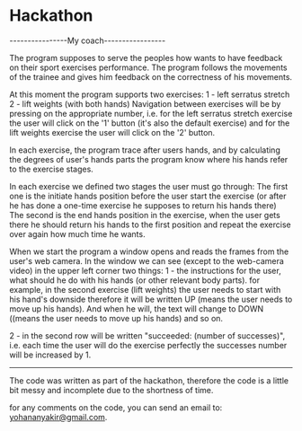 # Hackathon
----------------My coach-----------------

The program supposes to serve the peoples how wants to have feedback on their sport exercises performance.
The program follows the movements of the trainee and gives him feedback on the correctness of his movements.

At this moment the program supports two exercises:
1 - left serratus stretch
2 - lift weights (with both hands)
Navigation between exercises will be by pressing on the appropriate number, i.e. for the left serratus stretch exercise the user will click on the '1' button (it's also the default exercise)
and for the lift weights exercise the user will click on the '2' button.

In each exercise, the program trace after users hands, and by calculating the degrees of user's hands parts the program know
where his hands refer to the exercise stages.

In each exercise we defined two stages the user must go through:
The first one is the initiate hands position before the user start the exercise (or after he has done a one-time exercise he supposes to return his hands there)
The second is the end hands position in the exercise, when the user gets there he should return his hands to the first position and repeat the exercise over again how much time he wants.

When we start the program a window opens and reads the frames from the user's web camera. 
In the window we can see (except to the web-camera video) in the upper left corner two things:
1 - the instructions for the user, what should he do with his hands (or other relevant body parts). for example, in the second exercise (lift weights) the user needs to start with his hand's
downside therefore it will be written UP (means the user needs to move up his hands). And when he will, the text will change to DOWN ((means the user needs to move up his hands) and so on.

2 - in the second row will be written "succeeded: (number of successes)", i.e. each time the user will do the exercise perfectly the successes number will be increased by 1.


---------------------------------
The code was written as part of the hackathon, therefore the code is a little bit messy and incomplete due to the shortness of time.

for any comments on the code, you can send an email to: yohananyakir@gmail.com.
